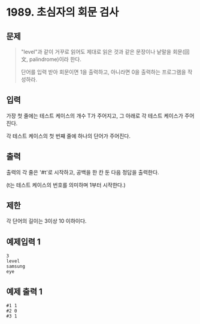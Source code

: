 # 1989. 초심자의 회문 검사
## 문제
> "level"과 같이 거꾸로 읽어도 제대로 읽은 것과 같은 문장이나 낱말을 회문(回文, palindrome)이라 한다.
> 
> 단어를 입력 받아 회문이면 1을 출력하고, 아니라면 0을 출력하는 프로그램을 작성하라.
> 
## 입력
가장 첫 줄에는 테스트 케이스의 개수 T가 주어지고, 그 아래로 각 테스트 케이스가 주어진다.

각 테스트 케이스의 첫 번쨰 줄에 하나의 단어가 주어진다.
## 출력
출력의 각 줄은 '#t'로 시작하고, 공백을 한 칸 둔 다음 정답을 출력한다.

(t는 테스트 케이스의 번호를 의미하며 1부터 시작한다.)

## 제한
각 단어의 길이는 3이상 10 이하이다.
## 예제입력 1
```
3
level     
samsung
eye 
```
## 예제 출력 1
```
#1 1
#2 0
#3 1
```